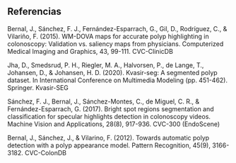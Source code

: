 ## Referencias 

Bernal, J., Sánchez, F. J., Fernández-Esparrach, G., Gil, D., Rodríguez, C., & Vilariño, F. (2015). WM-DOVA maps for accurate polyp highlighting in colonoscopy: Validation vs. saliency maps from physicians. Computerized Medical Imaging and Graphics, 43, 99-111. CVC-ClinicDB

Jha, D., Smedsrud, P. H., Riegler, M. A., Halvorsen, P., de Lange, T., Johansen, D., & Johansen, H. D. (2020). Kvasir-seg: A segmented polyp dataset. In International Conference on Multimedia Modeling (pp. 451-462). Springer. Kvasir-SEG

Sánchez, F. J., Bernal, J., Sánchez-Montes, C., de Miguel, C. R., & Fernández-Esparrach, G. (2017). Bright spot regions segmentation and classification for specular highlights detection in colonoscopy videos. Machine Vision and Applications, 28(8), 917-936. CVC-300 (EndoScene)

Bernal, J., Sánchez, J., & Vilarino, F. (2012). Towards automatic polyp detection with a polyp appearance model. Pattern Recognition, 45(9), 3166-3182. CVC-ColonDB




